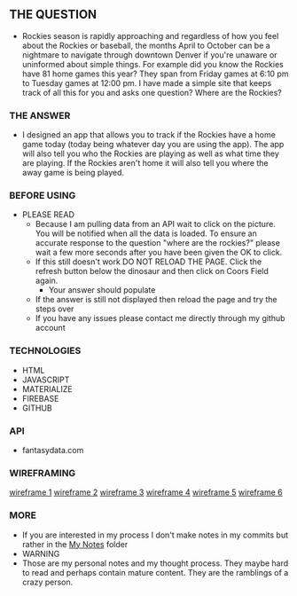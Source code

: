 ## THE QUESTION ###

- Rockies season is rapidly approaching and regardless of how you feel about the Rockies or baseball, the months April to October can be a nightmare to navigate through downtown Denver if you're unaware or uninformed about simple things. For example did you know the Rockies have 81 home games this year? They span from Friday games at 6:10 pm to Tuesday games at 12:00 pm. I have made a simple site that keeps track of all this for you and asks one question? Where are the Rockies?

### THE ANSWER ###

- I designed an app that allows you to track if the Rockies have a home game today (today being whatever day you are using the app). The app will also tell you who the Rockies are playing as well as what time they are playing. If the Rockies aren't home it will also tell you where the away game is being played.

### BEFORE USING ###

- PLEASE READ
  - Because I am pulling data from an API wait to click on the picture. You will be notified when all the data is loaded. To ensure an accurate response to the question "where are the rockies?" please wait a few more seconds after you have been given the OK to click.
  - If this still doesn't work DO NOT RELOAD THE PAGE. Click the refresh button below the dinosaur and then click on Coors Field again.
    - Your answer should populate
  - If the answer is still not displayed then reload the page and try the steps over
  - If you have any issues please contact me directly through my github account

### TECHNOLOGIES ###

- HTML
- JAVASCRIPT
- MATERIALIZE
- FIREBASE
- GITHUB

### API ###

- fantasydata.com

### WIREFRAMING  ###

[wireframe 1](Rockies/IMG_0919.JPG)
[wireframe 2](Rockies/IMG_0920.JPG)
[wireframe 3](Rockies/IMG_0921.JPG)
[wireframe 4](Rockies/IMG_0922.JPG)
[wireframe 5](Rockies/IMG_0923.JPG)
[wireframe 6](Rockies/IMG_0924.JPG)

### MORE ###
- If you are interested in my process I don't make notes in my commits but rather in the [My Notes](Rockies/myNotes.md) folder
- WARNING
 - Those are my personal notes and my thought process. They maybe hard to read and perhaps contain mature content. They are the ramblings of a crazy person.
